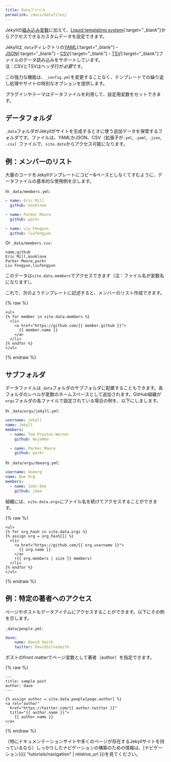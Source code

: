 ```yaml
---
title: Dataファイル
permalink: /docs/datafiles/
---
```

<!-- ---
title: Data Files
permalink: /docs/datafiles/
--- -->

Jekyllの[組み込み変数](../variables/)に加えて、[Liquid
templating system](https://wiki.github.com/shopify/liquid/liquid-for-designers){:target="_blank"}からアクセスできるカスタムデータを設定できます。

<!-- In addition to the [built-in variables](../variables/) available from Jekyll,
you can specify your own custom data that can be accessed via the [Liquid
templating system](https://wiki.github.com/shopify/liquid/liquid-for-designers). -->

Jekyllは`_data`ディレクトリの[YAML](http://yaml.org/){:target="_blank"}・[JSON](http://www.json.org/){:target="_blank"}・[CSV](https://en.wikipedia.org/wiki/Comma-separated_values){:target="_blank"}・[TSV](https://en.wikipedia.org/wiki/Tab-separated_values){:target="_blank"}ファイルのデータ読み込みをサポートしています。  
注：CSVとTSVはヘッダ行が*必要*です。

<!-- Jekyll supports loading data from [YAML](http://yaml.org/), [JSON](http://www.json.org/), [CSV](https://en.wikipedia.org/wiki/Comma-separated_values), and [TSV](https://en.wikipedia.org/wiki/Tab-separated_values) files located in the `_data` directory.
Note that CSV and TSV files *must* contain a header row. -->

この強力な機能は、`_config.yml`を変更することなく、テンプレートでの繰り返し処理やサイトの特別なオプションを提供します。

<!-- This powerful feature allows you to avoid repetition in your templates and to
set site specific options without changing `_config.yml`. -->

プラグインやテーマはデータファイルを利用して、設定用変数をセットできます。

<!-- Plugins/themes can also leverage Data Files to set configuration variables. -->

## データフォルダ
<!-- ## The Data Folder -->

`_data`フォルダがJekyllがサイトを生成するときに使う追加データを保管するフォルダです。ファイルは、YAMLかJSON、CSV（拡張子が`.yml`, `.yaml`, `.json`, `.csv`）ファイルで、`site.data`からアクセス可能になります。

<!-- The `_data` folder is where you can store additional data for Jekyll to use when
generating your site. These files must be YAML, JSON, or CSV files (using either
the `.yml`, `.yaml`, `.json` or `.csv` extension), and they will be
accessible via `site.data`. -->

## 例：メンバーのリスト
<!-- ## Example: List of members -->

大量のコードをJekyllテンプレートにコピー&ペースとしなくてすむように、データファイルの基本的な使用例を示します。

<!-- Here is a basic example of using Data Files to avoid copy-pasting large chunks
of code in your Jekyll templates: -->

In `_data/members.yml`:

```yaml
- name: Eric Mill
  github: konklone

- name: Parker Moore
  github: parkr

- name: Liu Fengyun
  github: liufengyun
```

Or `_data/members.csv`:

```text
name,github
Eric Mill,konklone
Parker Moore,parkr
Liu Fengyun,liufengyun
```

このデータは`site.data.members`でアクセスできます（注：ファイル名が変数名になります）。

<!-- This data can be accessed via `site.data.members` (notice that the filename
determines the variable name). -->

これで、次のようテンプレートに記述すると、メンバーのリスト作成できます。

<!-- You can now render the list of members in a template: -->

{% raw %}
```liquid
<ul>
{% for member in site.data.members %}
  <li>
    <a href="https://github.com/{{ member.github }}">
      {{ member.name }}
    </a>
  </li>
{% endfor %}
</ul>
```
{% endraw %}

## サブフォルダ
<!-- ## Subfolders -->

データファイルは`_data`フォルダのサブフォルダに配置することもできます。各フォルダのレベルが変数のネームスペースとして追加されます。GitHub組織が`orgs`フォルダの各ファイルで設定されている場合の例を、以下にしまします。

<!-- Data files can also be placed in sub-folders of the `_data` folder. Each folder
level will be added to a variable's namespace. The example below shows how
GitHub organizations could be defined separately in a file under the `orgs`
folder: -->

In `_data/orgs/jekyll.yml`:

```yaml
username: jekyll
name: Jekyll
members:
  - name: Tom Preston-Werner
    github: mojombo

  - name: Parker Moore
    github: parkr
```

In `_data/orgs/doeorg.yml`:

```yaml
username: doeorg
name: Doe Org
members:
  - name: John Doe
    github: jdoe
```

組織には、`site.data.orgs`にファイル名を続けてアクセスすることができます。

<!-- The organizations can then be accessed via `site.data.orgs`, followed by the
file name: -->

{% raw %}
```liquid
<ul>
{% for org_hash in site.data.orgs %}
{% assign org = org_hash[1] %}
  <li>
    <a href="https://github.com/{{ org.username }}">
      {{ org.name }}
    </a>
    ({{ org.members | size }} members)
  </li>
{% endfor %}
</ul>
```
{% endraw %}

## 例：特定の著者へのアクセス
<!-- ## Example: Accessing a specific author -->

ページやポストもデータアイテムにアクセスすることができます。以下にその例を示します。

<!-- Pages and posts can also access a specific data item. The example below shows how to access a specific item: -->

`_data/people.yml`:

```yaml
dave:
    name: David Smith
    twitter: DavidSilvaSmith
```

ポストのfront matterでページ変数として著者（author）を指定できます。

<!-- The author can then be specified as a page variable in a post's front matter: -->

{% raw %}
```liquid
---
title: sample post
author: dave
---

{% assign author = site.data.people[page.author] %}
<a rel="author"
  href="https://twitter.com/{{ author.twitter }}"
  title="{{ author.name }}">
    {{ author.name }}
</a>
```
{% endraw %}

（特にドキュメンテーションサイトや多くのページが存在するJekyllサイトを持っているなら）しっかりしたナビゲーションの構築のための情報は、[ナビゲーション]({{ "tutorials/navigation" | relative_url }})を見てください。

<!-- For information on how to build robust navigation for your site (especially if you have a documentation website or another type of Jekyll site with a lot of pages to organize), see [Navigation](/tutorials/navigation). -->
